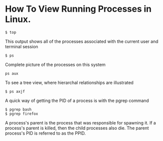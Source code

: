 # How To View Running Processes in Linux.

```{r, engine='bash', count_lines}
$ top
```
This output shows all of the processes associated with the current user and terminal session
```{r, engine='bash', count_lines}
$ ps
```

Complete picture of the processes on this system
```{r, engine='bash', count_lines}
ps aux
```
To see a tree view, where hierarchal relationships are illustrated
```{r, engine='bash', count_lines}
$ ps axjf
```
A quick way of getting the PID of a process is with the pgrep command
```{r, engine='bash', count_lines}
$ pgrep bash
$ pgrep firefox
```
A process's parent is the process that was responsible for spawning it. If a process's parent is killed, then the child processes also die. The parent process's PID is referred to as the PPID.